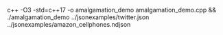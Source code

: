 c++ -O3 -std=c++17 -o amalgamation_demo amalgamation_demo.cpp  && ./amalgamation_demo ../jsonexamples/twitter.json ../jsonexamples/amazon_cellphones.ndjson
